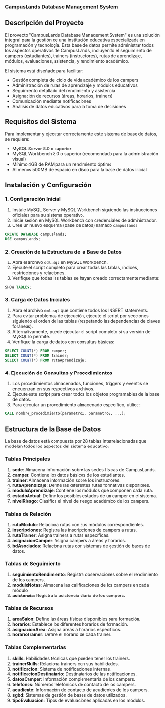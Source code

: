 ### CampusLands Database Management System

## Descripción del Proyecto

El proyecto "CampusLands Database Management System" es una solución integral para la gestión de una institución educativa especializada en programación y tecnología. Esta base de datos permite administrar todos los aspectos operativos de CampusLands, incluyendo el seguimiento de campers (estudiantes), trainers (instructores), rutas de aprendizaje, módulos, evaluaciones, asistencia, y rendimiento académico.

El sistema está diseñado para facilitar:

- Gestión completa del ciclo de vida académico de los campers
- Administración de rutas de aprendizaje y módulos educativos
- Seguimiento detallado del rendimiento y asistencia
- Asignación de recursos (áreas, horarios, trainers)
- Comunicación mediante notificaciones
- Análisis de datos educativos para la toma de decisiones


## Requisitos del Sistema

Para implementar y ejecutar correctamente este sistema de base de datos, se requiere:

- MySQL Server 8.0 o superior
- MySQL Workbench 8.0 o superior (recomendado para la administración visual)
- Mínimo 4GB de RAM para un rendimiento óptimo
- Al menos 500MB de espacio en disco para la base de datos inicial


## Instalación y Configuración

### 1. Configuración Inicial

1. Instale MySQL Server y MySQL Workbench siguiendo las instrucciones oficiales para su sistema operativo.
2. Inicie sesión en MySQL Workbench con credenciales de administrador.
3. Cree un nuevo esquema (base de datos) llamado `campuslands`:


```sql
CREATE DATABASE campuslands;
USE campuslands;
```

### 2. Creación de la Estructura de la Base de Datos

1. Abra el archivo `ddl.sql` en MySQL Workbench.
2. Ejecute el script completo para crear todas las tablas, índices, restricciones y relaciones.
3. Verifique que todas las tablas se hayan creado correctamente mediante:


```sql
SHOW TABLES;
```

### 3. Carga de Datos Iniciales

1. Abra el archivo `dml.sql` que contiene todos los INSERT statements.
2. Para evitar problemas de ejecución, ejecute el script por secciones siguiendo el orden de las tablas (respetando las dependencias de claves foráneas).
3. Alternativamente, puede ejecutar el script completo si su versión de MySQL lo permite.
4. Verifique la carga de datos con consultas básicas:


```sql
SELECT COUNT(*) FROM camper;
SELECT COUNT(*) FROM trainer;
SELECT COUNT(*) FROM rutaAprendizaje;
```

### 4. Ejecución de Consultas y Procedimientos

1. Los procedimientos almacenados, funciones, triggers y eventos se encuentran en sus respectivos archivos.
2. Ejecute este script para crear todos los objetos programables de la base de datos.
3. Para ejecutar un procedimiento almacenado específico, utilice:


```sql
CALL nombre_procedimiento(parametro1, parametro2, ...);
```

## Estructura de la Base de Datos

La base de datos está compuesta por 28 tablas interrelacionadas que modelan todos los aspectos del sistema educativo:

### Tablas Principales

1. **sede**: Almacena información sobre las sedes físicas de CampusLands.
2. **camper**: Contiene los datos básicos de los estudiantes.
3. **trainer**: Almacena información sobre los instructores.
4. **rutaAprendizaje**: Define las diferentes rutas formativas disponibles.
5. **moduloAprendizaje**: Contiene los módulos que componen cada ruta.
6. **estadoActual**: Define los posibles estados de un camper en el sistema.
7. **nivelRiesgo**: Clasifica el nivel de riesgo académico de los campers.


### Tablas de Relación

1. **rutaModulo**: Relaciona rutas con sus módulos correspondientes.
2. **inscripciones**: Registra las inscripciones de campers a rutas.
3. **rutaTrainer**: Asigna trainers a rutas específicas.
4. **asignacionCamper**: Asigna campers a áreas y horarios.
5. **bdAsociados**: Relaciona rutas con sistemas de gestión de bases de datos.


### Tablas de Seguimiento

1. **seguimientoRendimiento**: Registra observaciones sobre el rendimiento de los campers.
2. **moduloNotas**: Almacena las calificaciones de los campers en cada módulo.
3. **asistencia**: Registra la asistencia diaria de los campers.


### Tablas de Recursos

1. **areaSalon**: Define las áreas físicas disponibles para formación.
2. **horarios**: Establece los diferentes horarios de formación.
3. **asignacionArea**: Asigna áreas a horarios específicos.
4. **horarioTrainer**: Define el horario de cada trainer.


### Tablas Complementarias

1. **skills**: Habilidades técnicas que pueden tener los trainers.
2. **trainerSkills**: Relaciona trainers con sus habilidades.
3. **notificacion**: Sistema de notificaciones internas.
4. **notificacionDestinatario**: Destinatarios de las notificaciones.
5. **datosCamper**: Información complementaria de los campers.
6. **telefonos**: Números telefónicos de contacto de los campers.
7. **acudiente**: Información de contacto de acudientes de los campers.
8. **sgbd**: Sistemas de gestión de bases de datos utilizados.
9. **tipoEvaluacion**: Tipos de evaluaciones aplicadas en los módulos.